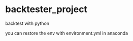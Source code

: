 # backtester_project
backtest with python

you can restore the env with environment.yml in anaconda 
